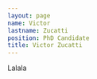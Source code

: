 ```yaml
---
layout: page
name: Victor
lastname: Zucatti
position: PhD Candidate
title: Victor Zucatti
---
```


Lalala